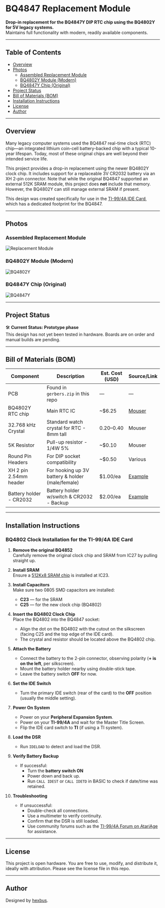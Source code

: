 # BQ4847 Replacement Module

**Drop-in replacement for the BQ4847Y DIP RTC chip using the BQ4802Y for 5V legacy systems.**  
Maintains full functionality with modern, readily available components.

---

## Table of Contents

- [Overview](#overview)
- [Photos](#photos)
  - [Assembled Replacement Module](#assembled-replacement-module)
  - [BQ4802Y Module (Modern)](#bq4802y-module-modern)
  - [BQ4847Y Chip (Original)](#bq4847y-chip-original)
- [Project Status](#project-status)
- [Bill of Materials (BOM)](#bill-of-materials-bom)
- [Installation Instructions](#installation-instructions)
- [License](#license)
- [Author](#author)

---

## Overview

Many legacy computer systems used the BQ4847 real-time clock (RTC) chip—an integrated lithium coin-cell battery-backed chip with a typical 10-year lifespan. Today, most of these original chips are well beyond their intended service life.

This project provides a drop-in replacement using the newer BQ4802Y clock chip. It includes support for a replaceable 3V CR2032 battery via an XH 2-pin connector. Note that while the original BQ4847 supported an external 512K SRAM module, this project does **not** include that memory. However, the BQ4802Y can still manage external SRAM if present.

This design was created specifically for use in the [TI-99/4A IDE Card](http://www.mainbyte.com/ti99/ide_card/ide_card.html), which has a dedicated footprint for the BQ4847.

---

## Photos

### Assembled Replacement Module  
![Replacement Module](https://github.com/hexbus/bq4847-replacement/blob/main/front.png)

### BQ4802Y Module (Modern)  
![BQ4802Y](https://github.com/hexbus/bq4847-replacement/blob/main/bq4802.png)

### BQ4847Y Chip (Original)  
![BQ4847Y](https://github.com/hexbus/bq4847-replacement/blob/main/bq4847.png)

---

## Project Status

🛠️ **Current Status: Prototype phase**  
This design has not yet been tested in hardware. Boards are on order and manual builds are pending.

---

## Bill of Materials (BOM)

| Component                 | Description                                      | Est. Cost (USD) | Source/Link |
|--------------------------|--------------------------------------------------|------------------|-------------|
| PCB                      | Found in `gerbers.zip` in this repo              | —                | —           |
| BQ4802Y RTC chip         | Main RTC IC                                      | ~$6.25           | [Mouser](https://www.mouser.com/ProductDetail/Texas-Instruments/BQ4802YPW?qs=YxwvVplHM%2FnrYmh0JbPldA%3D%3D) |
| 32.768 kHz Crystal       | Standard watch crystal for RTC - 8mm tall        | $0.20–$0.40      | Mouser       |
| 5K Resistor              | Pull-up resistor - 1/4W 5%                        | ~$0.10           | Mouser       |
| Round Pin Headers        | For DIP socket compatibility                     | ~$0.50           | Various      |
| XH 2 pin 2.54mm header   | For hooking up 3V battery & holder (male/female) | $1.00/ea         | [Example](https://www.amazon.com/JST-XH-2-54mm-Connector-Silicone-Cables/dp/B0D6KSMK1Q/) |
| Battery holder - CR2032  | Battery holder w/switch & CR2032 - Backup        | $2.00/ea         | [Example](https://www.amazon.com/Alinan-Button-Battery-Storage-Container/dp/B09KTVG1Y5) |

---

## Installation Instructions

### BQ4802 Clock Installation for the TI-99/4A IDE Card

1. **Remove the original BQ4852**  
   Carefully remove the original clock chip and SRAM from IC27 by pulling straight up.

2. **Install SRAM**  
   Ensure a [512Kx8 SRAM chip](https://www.mouser.com/ProductDetail/727-CY2148ELL45ZSXIT) is installed at IC23.

3. **Install Capacitors**  
   Make sure two 0805 SMD capacitors are installed:
   - **C23** — for the SRAM
   - **C25** — for the new clock chip (BQ4802)

4. **Insert the BQ4802 Clock Chip**  
   Place the BQ4802 into the BQ4847 socket:
   - Align the dot on the BQ4802 with the cutout on the silkscreen (facing C25 and the top edge of the IDE card).
   - The crystal and resistor should be located above the BQ4802 chip.

5. **Attach the Battery**  
   - Connect the battery to the 2-pin connector, observing polarity (**+ is on the left**, per silkscreen).
   - Mount the battery holder nearby using double-stick tape.
   - Leave the battery switch **OFF** for now.

6. **Set the IDE Switch**  
   - Turn the primary IDE switch (rear of the card) to the **OFF** position (usually the middle setting).

7. **Power On System**  
   - Power on your **Peripheral Expansion System**.
   - Power on your **TI-99/4A** and wait for the Master Title Screen.
   - Flip the IDE card switch to **TI** (if using a TI system).

8. **Load the DSR**  
   - Run `IDELOAD` to detect and load the DSR.

9. **Verify Battery Backup**  
   - If successful:
     - Turn the **battery switch ON**
     - Power down and back up.
     - Run `CALL IDEST` or `CALL IDETD` in BASIC to check if date/time was retained.

10. **Troubleshooting**  
    - If unsuccessful:
      - Double-check all connections.
      - Use a multimeter to verify continuity.
      - Confirm that the DSR is still loaded.
      - Use community forums such as the [TI-99/4A Forum on AtariAge](https://forums.atariage.com/forum/164-ti-994a-computers/) for assistance.

---

## License

This project is open hardware. You are free to use, modify, and distribute it, ideally with attribution. Please see the license file in this repo.

---

## Author

Designed by [hexbus](https://github.com/hexbus).
